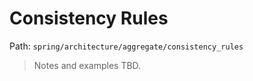 # Consistency Rules

Path: `spring/architecture/aggregate/consistency_rules`

> Notes and examples TBD.
